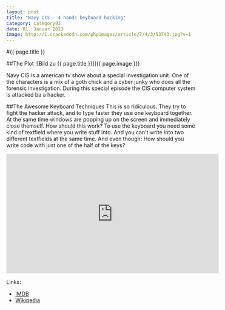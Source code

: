 ```yaml
---
layout: post
title: "Navy CIS - 4 hands keyboard hacking"
category: category01
date: 01. Januar 2013
image: http://i.crackedcdn.com/phpimages/article/7/4/3/53743.jpg?v=1
---
```


#{{ page.title }}

##The Plot
![Bild zu {{ page.title }}]({{ page.image }})

Navy CIS is a american tv show about a special investigation unit. One of the characters is a mix of a goth chick and a cyber junky who does all the forensic investigation. During this special episode the CIS computer system is attacked ba a hacker. 

##The Awesome Keyboard Techniques
This is so ridiculous. They try to fight the hacker attack, and to type faster they use one keyboard together. At the same time windows are popping up on the screen and immediately close themself. How should this work? To use the keyboard you need some kind of textfield where you write stuff into. And you can't write into two different textfields at the same time. And even though: How should you write code with just one of the half of the keys? 
<iframe width="560" height="315" src="http://www.youtube.com/embed/u8qgehH3kEQ" frameborder="0" allowfullscreen></iframe>

Links:

+   [IMDB](http://www.imdb.com/title/tt0364845/?ref_=fn_al_tt_1)
+   [Wikipedia](http://en.wikipedia.org/wiki/NCIS_\(TV_series\))